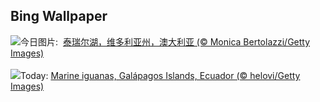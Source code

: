 ## Bing Wallpaper
![](https://www.bing.com/th?id=OHR.LakeTyrrell_ZH-CN8860948292_UHD.jpg&w=1000)今日图片: &nbsp;[泰瑞尔湖，维多利亚州，澳大利亚 (© Monica Bertolazzi/Getty Images)](https://www.bing.com/th?id=OHR.LakeTyrrell_ZH-CN8860948292_UHD.jpg)
<br><br/>
![](https://www.bing.com/th?id=OHR.GalapagosIguana_EN-US6976814194_UHD.jpg&w=1000)Today: [Marine iguanas, Galápagos Islands, Ecuador (© helovi/Getty Images)](https://www.bing.com/th?id=OHR.GalapagosIguana_EN-US6976814194_UHD.jpg)
<br><br/>
